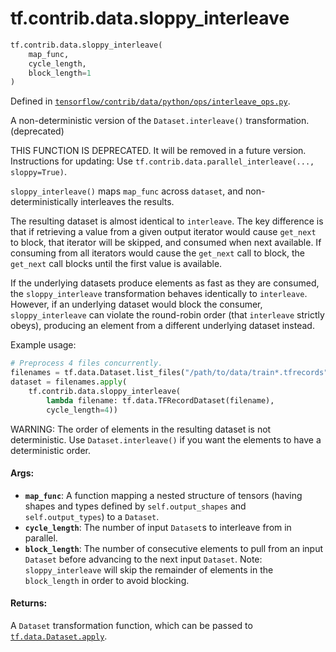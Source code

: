 <div itemscope itemtype="http://developers.google.com/ReferenceObject">
<meta itemprop="name" content="tf.contrib.data.sloppy_interleave" />
<meta itemprop="path" content="Stable" />
</div>

# tf.contrib.data.sloppy_interleave

``` python
tf.contrib.data.sloppy_interleave(
    map_func,
    cycle_length,
    block_length=1
)
```



Defined in [`tensorflow/contrib/data/python/ops/interleave_ops.py`](/code/stable/tensorflow/contrib/data/python/ops/interleave_ops.py).

A non-deterministic version of the `Dataset.interleave()` transformation. (deprecated)

THIS FUNCTION IS DEPRECATED. It will be removed in a future version.
Instructions for updating:
Use `tf.contrib.data.parallel_interleave(..., sloppy=True)`.

`sloppy_interleave()` maps `map_func` across `dataset`, and
non-deterministically interleaves the results.

The resulting dataset is almost identical to `interleave`. The key
difference is that if retrieving a value from a given output iterator would
cause `get_next` to block, that iterator will be skipped, and consumed
when next available. If consuming from all iterators would cause the
`get_next` call to block, the `get_next` call blocks until the first value is
available.

If the underlying datasets produce elements as fast as they are consumed, the
`sloppy_interleave` transformation behaves identically to `interleave`.
However, if an underlying dataset would block the consumer,
`sloppy_interleave` can violate the round-robin order (that `interleave`
strictly obeys), producing an element from a different underlying
dataset instead.

Example usage:

```python
# Preprocess 4 files concurrently.
filenames = tf.data.Dataset.list_files("/path/to/data/train*.tfrecords")
dataset = filenames.apply(
    tf.contrib.data.sloppy_interleave(
        lambda filename: tf.data.TFRecordDataset(filename),
        cycle_length=4))
```

WARNING: The order of elements in the resulting dataset is not
deterministic. Use `Dataset.interleave()` if you want the elements to have a
deterministic order.

#### Args:

* <b>`map_func`</b>: A function mapping a nested structure of tensors (having shapes
    and types defined by `self.output_shapes` and `self.output_types`) to a
    `Dataset`.
* <b>`cycle_length`</b>: The number of input `Dataset`s to interleave from in parallel.
* <b>`block_length`</b>: The number of consecutive elements to pull from an input
    `Dataset` before advancing to the next input `Dataset`. Note:
    `sloppy_interleave` will skip the remainder of elements in the
    `block_length` in order to avoid blocking.


#### Returns:

A `Dataset` transformation function, which can be passed to
<a href="../../../tf/data/Dataset.md#apply"><code>tf.data.Dataset.apply</code></a>.